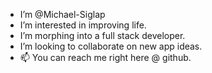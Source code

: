 - I’m @Michael-Siglap
- I’m interested in improving life.
- I’m morphing into a full stack developer.
- I’m looking to collaborate on new app ideas.
- 📫 You can reach me right here @ github.


